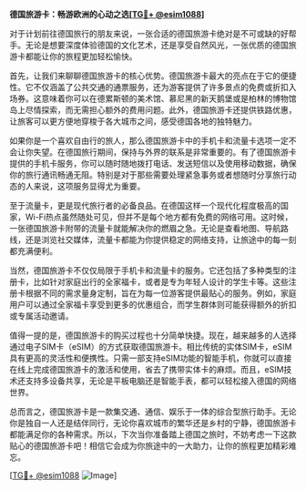 **德国旅游卡：畅游欧洲的心动之选[[TG💪+ @esim1088](https://t.me/s/esim1088)]**

对于计划前往德国旅行的朋友来说，一张合适的德国旅游卡绝对是不可或缺的好帮手。无论是想要深度体验德国的文化艺术，还是享受自然风光，一张优质的德国旅游卡都能让你的旅程更加轻松愉快。

首先，让我们来聊聊德国旅游卡的核心优势。德国旅游卡最大的亮点在于它的便捷性。它不仅涵盖了公共交通的通票服务，还为游客提供了许多景点的免费或折扣入场券。这意味着你可以在德累斯顿的美术馆、慕尼黑的新天鹅堡或是柏林的博物馆岛上尽情探索，而无需担心额外的费用问题。此外，德国旅游卡还提供铁路优惠，让旅客可以更方便地穿梭于各大城市之间，感受德国各地的独特魅力。

如果你是一个喜欢自由行的旅人，那么德国旅游卡中的手机卡和流量卡选项一定不会让你失望。在德国旅行期间，保持与外界的联系是非常重要的。有了德国旅游卡提供的手机卡服务，你可以随时随地拨打电话、发送短信以及使用移动数据，确保你的旅行通讯畅通无阻。特别是对于那些需要处理紧急事务或者想随时分享旅行动态的人来说，这项服务显得尤为重要。

至于流量卡，更是现代旅行者的必备良品。在德国这样一个现代化程度极高的国家，Wi-Fi热点虽然随处可见，但并不是每个地方都有免费的网络可用。这时候，一张德国旅游卡附带的流量卡就能解决你的燃眉之急。无论是查看地图、导航路线，还是浏览社交媒体，流量卡都能为你提供稳定的网络支持，让旅途中的每一刻都充满便利。

当然，德国旅游卡不仅仅局限于手机卡和流量卡的服务。它还包括了多种类型的注册卡，比如针对家庭出行的全家福卡，或者是专为年轻人设计的学生卡等。这些注册卡根据不同的需求量身定制，旨在为每一位游客提供最贴心的服务。例如，家庭用户可以通过全家福卡享受到更多的优惠组合，而学生群体则可能获得额外的折扣或专属活动邀请。

值得一提的是，德国旅游卡的购买过程也十分简单快捷。现在，越来越多的人选择通过电子SIM卡（eSIM）的方式获取德国旅游卡。相比传统的实体SIM卡，eSIM具有更高的灵活性和便携性。只需一部支持eSIM功能的智能手机，你就可以直接在线上完成德国旅游卡的激活和使用，省去了携带实体卡的麻烦。而且，eSIM技术还支持多设备共享，无论是平板电脑还是智能手表，都可以轻松接入德国的网络世界。

总而言之，德国旅游卡是一款集交通、通信、娱乐于一体的综合型旅行助手。无论你是独自一人还是结伴同行，无论你喜欢城市的繁华还是乡村的宁静，德国旅游卡都能满足你的各种需求。所以，下次当你准备踏上德国之旅时，不妨考虑一下这款贴心的德国旅游卡吧！相信它会成为你旅途中的一大助力，让你的旅程更加精彩难忘。

[[TG💪+ @esim1088](https://t.me/s/esim1088) ![Image](https://i.postimg.cc/4NQfJmqS/Snipaste-2025-05-13-00-14-12.png)]